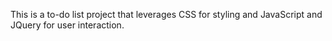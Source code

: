 This is a to-do list project that leverages CSS for styling and JavaScript and JQuery for user interaction.